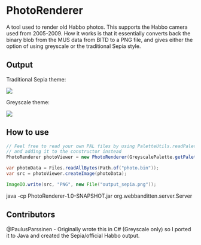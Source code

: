 # PhotoRenderer
A tool used to render old Habbo photos. This supports the Habbo camera used from 2005-2009. How it works is that it essentially converts back the binary blob from the MUS data from BITD to a PNG file, and gives either the option of using greyscale or the traditional Sepia style.

## Output

Traditional Sepia theme:

![](https://i.imgur.com/x0dLwN6.png)

Greyscale theme:

![](https://i.imgur.com/2M8qYJJ.png)

## How to use

```java
// Feel free to read your own PAL files by using PaletteUtils.readPalette("palette/greyscale.pal")
// and adding it to the constructor instead
PhotoRenderer photoViewer = new PhotoRenderer(GreyscalePalette.getPalette(), RenderOption.SEPIA);

var photoData = Files.readAllBytes(Path.of("photo.bin"));
var src = photoViewer.createImage(photoData);

ImageIO.write(src, "PNG", new File("output_sepia.png"));
```


java -cp PhotoRenderer-1.0-SNAPSHOT.jar org.webbanditten.server.Server



## Contributors

@PaulusParssinen - Originally wrote this in C# (Greyscale only) so I ported it to Java and created the Sepia/official Habbo output.
